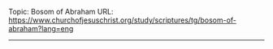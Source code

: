 Topic: Bosom of Abraham
URL: https://www.churchofjesuschrist.org/study/scriptures/tg/bosom-of-abraham?lang=eng

---

